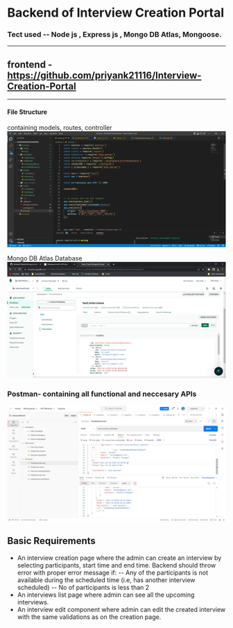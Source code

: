 # Backend of Interview Creation Portal
### Tect used -- Node js , Express js , Mongo DB Atlas, Mongoose.
---
## frontend - https://github.com/priyank21116/Interview-Creation-Portal

---
#### File Structure
containing models, routes, controller
![fileStructure](./images/fileStructure.png)

Mongo DB Atlas Database
![mongoAtlas](./images/mongoAtlas.png)

### Postman- containing all functional and neccesary APIs
![postman](./images/postman.png)

## Basic Requirements
- An interview creation page where the admin can create an interview by selecting participants, start time and end time. Backend should throw error with proper error message if: 
-- Any of the participants is not available during the scheduled time (i.e, has another interview scheduled)
-- No of participants is less than 2
- An interviews list page where admin can see all the upcoming interviews.
- An interview edit component where admin can edit the created interview with the same validations as on the creation page.
